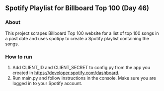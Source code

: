 ## Spotify Playlist for Billboard Top 100 (Day 46)
### About
This project scrapes Billboard Top 100 website for a list of top 100 songs in a past date and uses spotipy to create a Spotify playlist containing the songs. 

### How to run
1. Add CLIENT_ID and CLIENT_SECRET to config.py from the app you created in https://developer.spotify.com/dashboard.
2. Run main.py and follow instructions in the console. Make sure you are logged in to your Spotify account. 